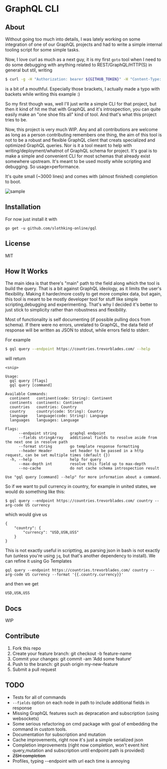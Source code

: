 # GraphQL CLI

## About

Without going too much into details, I was lately working on some integration of one of our GraphQL projects and had to write a simple internal tooling script for some simple tasks.

Now, I love curl as much as a next guy, it is my first `goto` tool when I need to do some debugging with anything related to REST/GraphQL/HTTP(S) in general but stil, writing
```sh
$ curl -g -H "Authorization: bearer ${GITHUB_TOKEN}" -H "Content-Type: application/json" https://api.github.com/graphql -d '{"query": "query {viewer {issues(first: 1) {nodes{title}}}}"}
```
is a bit of a mouthful. Especially those brackets, I actually made a typo with backets while writing this example :)

So my first though was, well I'll just write a simple CLI for that project, but then it kind of hit me that with GraphQL and it's introspection, you can quite easily make an "one shoe fits all" kind of tool. And that's what this project tries to be.

Now, this project is very much WIP. Any and all contributions are welcome as long as a person contributing remembers one thing, the aim of this tool is not to be a robust and flexible GraphQL client that creats specialized and optimized GraphQL queries. Nor is it a tool meant to help with writing/deployment/whatnot of GraphQL schema for project. It's goal is to make a simple and convenient CLI for most schemas that already exist somewhere upstream. It's meant to be used mostly while scripting and debugging. So usage>performance.

It's quite small (~3000 lines) and comes with (almost finished) completion to boot.

![sample](https://user-images.githubusercontent.com/11337563/50778798-1f8dd680-129f-11e9-89a7-7ac9805ca584.gif)

## Installation

For now just install it with
```
go get -u github.com/slothking-online/gql
```

## License

MIT

## How It Works

The main idea is that there's "main" path to the field along which the tool is build the query. That is a bit against GraphQL ideology, as it limits the user's flexibility. Making it harder/more costly to get more complex data, but again, this tool is meant to be mostly developer tool for stuff like simple scripting,debugging and experimenting. That's why I decided it's better to just stick to simplicity rather than robustness and flexibility.

Most of functionality is self documenting (if possible pulling docs from schema). If there were no errors, unrelated to GraphQL, the data field of response will be written as JSON to stdout, while errors field to stderr.

For example
```sh
$ gql query --endpoint https://countries.trevorblades.com/ --help
```

will return

```
<snip>

Usage:
  gql query [flags]
  gql query [command]

Available Commands:
  continent   continent(code: String): Continent
  continents  continents: Continent
  countries   countries: Country
  country     country(code: String): Country
  language    language(code: String): Language
  languages   languages: Language

Flags:
      --endpoint string      graphql endpoint
      --fields stringArray   additional fields to resolve aside from the next one in resolve path
      --format string        go template response formatting
      --header Header        set header to be passed in a http request, can be set multiple times (default {})
  -h, --help                 help for query
      --max-depth int        resolve this field up to max-depth
      --no-cache             do not cache schema introspection result

Use "gql query [command] --help" for more information about a command.
```

So if we want to pull currency in country, for example in united states, we would do something like this:

```
$ gql query --endpoint https://countries.trevorblades.com/ country --arg-code US currency
```

which would give us
```
{
    "country": {
        "currency": "USD,USN,USS"
    }
}
```

This is not exactly useful in scriptting, as parsing json in bash is not exactly fun (unless you're using `jq`, but that's another dependency to install). We can refine it using Go Templates

```
gql query --endpoint https://countries.trevorblades.com/ country --arg-code US currency --format '{{.country.currency}}'
```

and then we get
```
USD,USN,USS
```

## Docs

WIP

## Contribute

1.  Fork this repo
2.  Create your feature branch: git checkout -b feature-name
3.  Commit your changes: git commit -am 'Add some feature'
4.  Push to the branch: git push origin my-new-feature
5.  Submit a pull request

## TODO

* Tests for all of commands
* `--fields` option on each node in path to include additional fields in response
* Missing GraphQL features such as depracation and subscription (using websockets)
* Some serious refactoring on cmd package with goal of embedding the command in custom tools.
* Documentation for subscription and mutation
* Cache improvements, right now it's just a simple serialized json
* Completion improvements (right now completion, won't event hint query,mutation and subscription until endpoint path is provided)
* ~~ZSH completion~~
* Profiles, typing --endpoint with url each time is annoying